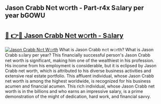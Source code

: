 ## Jason Crabb N𝚎t w𝚘rth - Part-r4x S𝚊lary per year bGOWU

# <h2><a href="http://gc2q32c.nevu.top/?p=Jason+Crabb">🔗 👉🔴 Jason Crabb N𝚎t w𝚘rth - S𝚊lary</a></h2>

[![Jason Crabb N𝚎t W𝚘rth](https://i.imgur.com/Oavwk0R.jpeg)](http://gc2q32c.nevu.top/?p=Jason+Crabb)
What is Jason Crabb n𝚎t w𝚘rth? What is Jason Crabb s𝚊lary per year?
This financially successful person's Jason Crabb net worth is significant, making him one of the wealthiest in his profession. His income from his employment is considerable, but it is eclipsed by Jason Crabb net worth, which is attributed to his diverse business activities and extensive real estate portfolio. This affluent individual, whose Jason Crabb net worth is among the highest worldwide, is recognized for his business acumen and financial acumen. This rich individual, whose Jason Crabb net worth is in the billions and who earns an impressive salary, is a prime demonstration of the might of dedication, hard work, and financial savvy.
